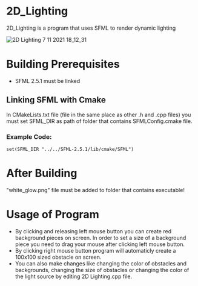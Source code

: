 # 2D_Lighting
2D_Lighting is a program that uses SFML to render dynamic lighting 

![2D Lighting 7 11 2021 18_12_31](https://user-images.githubusercontent.com/80747347/140650844-bd94b6fd-8825-49bd-bc60-58697bb676aa.png)
# Building Prerequisites
- SFML 2.5.1 must be linked
## Linking SFML with Cmake 
In CMakeLists.txt file (file in the same place as other .h and .cpp files) you must set SFML_DIR as path of folder that contains SFMLConfig.cmake file.
### Example Code: 
`set(SFML_DIR "../../SFML-2.5.1/lib/cmake/SFML")`
# After Building 
"white_glow.png" file must be added to folder that contains executable!
# Usage of Program 
- By clicking and releasing left mouse button you can create red background pieces on screen. In order to set a size of a background piece you need to drag your mouse after clicking left mouse button.
- By clicking right mouse button program will automaticly create a 100x100 sized obstacle on screen.
- You can also make changes like changing the color of obstacles and backgrounds, changing the size of obstacles or changing the color of the light source by editing 2D Lighting.cpp file.

